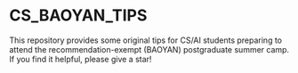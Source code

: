 # CS_BAOYAN_TIPS
This repository provides some original tips for CS/AI students preparing to attend the recommendation-exempt (BAOYAN) postgraduate summer camp. If you find it helpful, please give a star!
